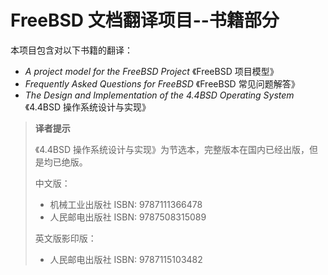 # FreeBSD 文档翻译项目--书籍部分

本项目包含对以下书籍的翻译：

- *A project model for the FreeBSD Project*  《FreeBSD 项目模型》
- *Frequently Asked Questions for FreeBSD* 《FreeBSD 常见问题解答》
- *The Design and Implementation of the 4.4BSD Operating System* 《4.4BSD 操作系统设计与实现》


>**译者提示**
>
>《4.4BSD 操作系统设计与实现》为节选本，完整版本在国内已经出版，但是均已绝版。
>
>中文版：
>
>- 机械工业出版社 ISBN: 9787111366478
>- 人民邮电出版社 ISBN: 9787508315089
>
>英文版影印版：
>
>- 人民邮电出版社 ISBN: 9787115103482
